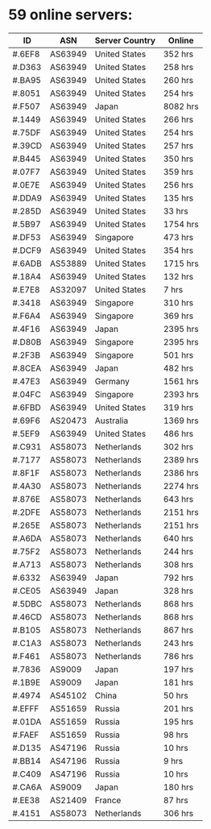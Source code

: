 # 59 online servers:

| ID | ASN | Server Country | Online |
| ------ | ------ | ------ | ------ |
| #.6EF8 | AS63949 | United States | 352 hrs |
| #.D363 | AS63949 | United States | 258 hrs |
| #.BA95 | AS63949 | United States | 260 hrs |
| #.8051 | AS63949 | United States | 254 hrs |
| #.F507 | AS63949 | Japan | 8082 hrs |
| #.1449 | AS63949 | United States | 266 hrs |
| #.75DF | AS63949 | United States | 254 hrs |
| #.39CD | AS63949 | United States | 257 hrs |
| #.B445 | AS63949 | United States | 350 hrs |
| #.07F7 | AS63949 | United States | 359 hrs |
| #.0E7E | AS63949 | United States | 256 hrs |
| #.DDA9 | AS63949 | United States | 135 hrs |
| #.285D | AS63949 | United States | 33 hrs |
| #.5B97 | AS63949 | United States | 1754 hrs |
| #.DF53 | AS63949 | Singapore | 473 hrs |
| #.DCF9 | AS63949 | United States | 354 hrs |
| #.6ADB | AS53889 | United States | 1715 hrs |
| #.18A4 | AS63949 | United States | 132 hrs |
| #.E7E8 | AS32097 | United States | 7 hrs |
| #.3418 | AS63949 | Singapore | 310 hrs |
| #.F6A4 | AS63949 | Singapore | 369 hrs |
| #.4F16 | AS63949 | Japan | 2395 hrs |
| #.D80B | AS63949 | Singapore | 2395 hrs |
| #.2F3B | AS63949 | Singapore | 501 hrs |
| #.8CEA | AS63949 | Japan | 482 hrs |
| #.47E3 | AS63949 | Germany | 1561 hrs |
| #.04FC | AS63949 | Singapore | 2393 hrs |
| #.6FBD | AS63949 | United States | 319 hrs |
| #.69F6 | AS20473 | Australia | 1369 hrs |
| #.5EF9 | AS63949 | United States | 486 hrs |
| #.C931 | AS58073 | Netherlands | 302 hrs |
| #.7177 | AS58073 | Netherlands | 2389 hrs |
| #.8F1F | AS58073 | Netherlands | 2386 hrs |
| #.4A30 | AS58073 | Netherlands | 2274 hrs |
| #.876E | AS58073 | Netherlands | 643 hrs |
| #.2DFE | AS58073 | Netherlands | 2151 hrs |
| #.265E | AS58073 | Netherlands | 2151 hrs |
| #.A6DA | AS58073 | Netherlands | 640 hrs |
| #.75F2 | AS58073 | Netherlands | 244 hrs |
| #.A713 | AS58073 | Netherlands | 308 hrs |
| #.6332 | AS63949 | Japan | 792 hrs |
| #.CE05 | AS63949 | Japan | 328 hrs |
| #.5DBC | AS58073 | Netherlands | 868 hrs |
| #.46CD | AS58073 | Netherlands | 868 hrs |
| #.B105 | AS58073 | Netherlands | 867 hrs |
| #.C1A3 | AS58073 | Netherlands | 243 hrs |
| #.F461 | AS58073 | Netherlands | 786 hrs |
| #.7836 | AS9009 | Japan | 197 hrs |
| #.1B9E | AS9009 | Japan | 181 hrs |
| #.4974 | AS45102 | China | 50 hrs |
| #.EFFF | AS51659 | Russia | 201 hrs |
| #.01DA | AS51659 | Russia | 195 hrs |
| #.FAEF | AS51659 | Russia | 98 hrs |
| #.D135 | AS47196 | Russia | 10 hrs |
| #.BB14 | AS47196 | Russia | 9 hrs |
| #.C409 | AS47196 | Russia | 10 hrs |
| #.CA6A | AS9009 | Japan | 180 hrs |
| #.EE38 | AS21409 | France | 87 hrs |
| #.4151 | AS58073 | Netherlands | 306 hrs |


